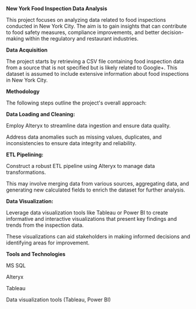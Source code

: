 **New York Food Inspection Data Analysis**



This project focuses on analyzing data related to food inspections conducted in New York City. The aim is to gain insights that can contribute to food safety measures, compliance improvements, and better decision-making within the regulatory and restaurant industries.


**Data Acquisition**


The project starts by retrieving a CSV file containing food inspection data from a source that is not specified but is likely related to Google+. This dataset is assumed to include extensive information about food inspections in New York City.


**Methodology**


The following steps outline the project's overall approach:


**Data Loading and Cleaning:**

Employ Alteryx to streamline data ingestion and ensure data quality.

Address data anomalies such as missing values, duplicates, and inconsistencies to ensure data integrity and reliability.


**ETL Pipelining:**

Construct a robust ETL pipeline using Alteryx to manage data transformations.

This may involve merging data from various sources, aggregating data, and generating new calculated fields to enrich the dataset for further analysis.


**Data Visualization:**

Leverage data visualization tools like Tableau or Power BI to create informative and interactive visualizations that present key findings and trends from the inspection data.

These visualizations can aid stakeholders in making informed decisions and identifying areas for improvement.


**Tools and Technologies**

MS SQL

Alteryx

Tableau

Data visualization tools (Tableau, Power BI)



